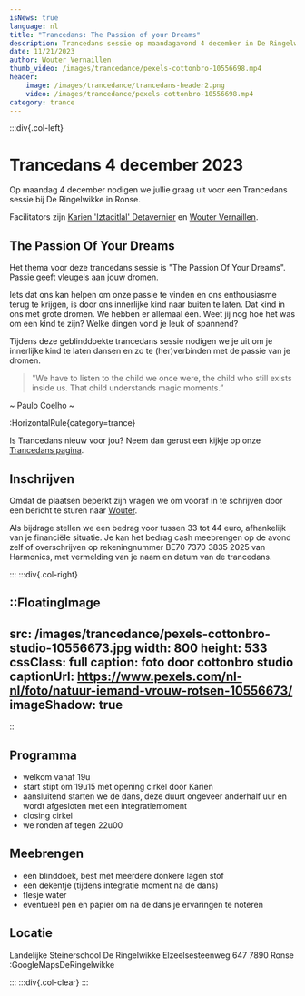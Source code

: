 ```yaml
---
isNews: true
language: nl
title: "Trancedans: The Passion of your Dreams"
description: Trancedans sessie op maandagavond 4 december in De Ringelwikke in Ronse
date: 11/21/2023
author: Wouter Vernaillen
thumb_video: /images/trancedance/pexels-cottonbro-10556698.mp4
header:
    image: /images/trancedance/trancedans-header2.png
    video: /images/trancedance/pexels-cottonbro-10556698.mp4
category: trance
---
```


:::div{.col-left}

# Trancedans 4 december 2023

Op maandag 4 december nodigen we jullie graag uit voor een Trancedans sessie bij De Ringelwikke in Ronse.

Facilitators zijn [Karien 'Iztacitlal' Detavernier](https://www.shamanour.be/autobiografie) en [Wouter Vernaillen](/about).

## The Passion Of Your Dreams

Het thema voor deze trancedans sessie is "The Passion Of Your Dreams". Passie geeft vleugels aan jouw dromen.

Iets dat ons kan helpen om onze passie te vinden en ons enthousiasme terug te krijgen, is door ons innerlijke kind naar buiten te laten. Dat kind in ons met grote dromen.
We hebben er allemaal één. 
Weet jij nog hoe het was om een kind te zijn? Welke dingen vond je leuk of spannend? 

Tijdens deze geblinddoekte trancedans sessie nodigen we je uit om je innerlijke kind te laten dansen en zo te (her)verbinden met de passie van je dromen.

>"We have to listen to the child we once were, the child who still exists inside us. That child understands magic moments.”

~ Paulo Coelho ~

:HorizontalRule{category=trance}

Is Trancedans nieuw voor jou?  Neem dan gerust een kijkje op onze [Trancedans pagina](/trancedance).

## Inschrijven

Omdat de plaatsen beperkt zijn vragen we om vooraf in te schrijven door een bericht te sturen naar [Wouter](/contact).

Als bijdrage stellen we een bedrag voor tussen 33 tot 44 euro, afhankelijk van je  financiële situatie.
Je kan het bedrag cash meebrengen op de avond zelf of overschrijven op rekeningnummer BE70 7370 3835 2025 van Harmonics, met vermelding van je naam en datum van de trancedans.

:::
:::div{.col-right}

::FloatingImage
---
src: /images/trancedance/pexels-cottonbro-studio-10556673.jpg
width: 800
height: 533
cssClass: full
caption: foto door cottonbro studio
captionUrl: https://www.pexels.com/nl-nl/foto/natuur-iemand-vrouw-rotsen-10556673/
imageShadow: true
---
::

## Programma

* welkom vanaf 19u
* start stipt om 19u15 met opening cirkel door Karien
* aansluitend starten we de dans, deze duurt ongeveer anderhalf uur en wordt afgesloten met een integratiemoment
* closing cirkel
* we ronden af tegen 22u00

## Meebrengen
* een blinddoek, best met meerdere donkere lagen stof
* een dekentje (tijdens integratie moment na de dans)
* flesje water
* eventueel pen en papier om na de dans je ervaringen te noteren

## Locatie

Landelijke Steinerschool 
De Ringelwikke
Elzeelsesteenweg 647
7890 Ronse
:GoogleMapsDeRingelwikke

:::
:::div{.col-clear}
:::